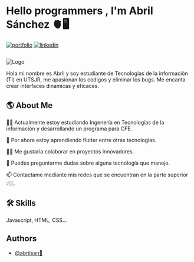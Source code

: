 # Hello programmers , I'm Abril Sánchez 🫀🖥️


[![portfolio](https://img.shields.io/badge/my_portfolio-000?style=for-the-badge&logo=ko-fi&logoColor=white)](https://abril12sanchez.github.io/)
[![linkedin](https://img.shields.io/badge/linkedin-0A66C2?style=for-the-badge&logo=linkedin&logoColor=white)](https://www.linkedin.com/in/abrilsanchez12)

## 
![Logo](https://github.com/Abril12Sanchez/Abril12Sanchez/assets/137373616/a868b89c-6829-4088-b7e5-12d227659d02)

Hola mi nombre es Abril y soy estudiante de Tecnologias de la información (TI) en UTSJR, me apasionan los codigos y eliminar los bugs. Me encanta crear interfaces dinamicas y eficaces. 

## 🌎 About Me

👩‍💻 Actualmente estoy estudiando Ingenería en Tecnologías de la información y desarrollando un programa para CFE. 

🧠 Por ahora estoy aprendiendo flutter entre otras tecnologias. 

👯‍♀️ Me gustaria colaborar en proyectos innovadores.

💬 Puedes preguntarme dudas sobre alguna tecnología que maneje. 

📫 Contactame mediante mis redes que se encuentran en la parte superior 👆🏼. 






## 🛠 Skills
Javascript, HTML, CSS...


## Authors

- [@abrilsan🩶](https://github.com/Abril12Sanchez)

